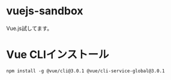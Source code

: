 # vuejs-sandbox
Vue.js試してます。

# Vue CLIインストール
```
npm install -g @vue/cli@3.0.1 @vue/cli-service-global@3.0.1
```